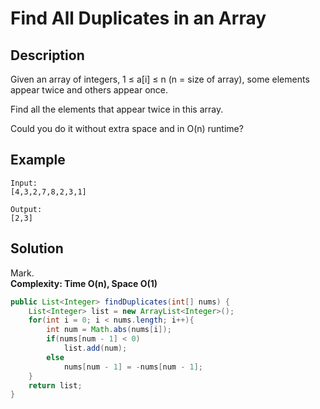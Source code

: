 # Find All Duplicates in an Array  
## Description
Given an array of integers, 1 ≤ a[i] ≤ n (n = size of array), some elements appear twice and others appear once.  

Find all the elements that appear twice in this array.  

Could you do it without extra space and in O(n) runtime?  

## Example
```
Input:  
[4,3,2,7,8,2,3,1]  

Output:  
[2,3]  
```
## Solution
Mark.  
**Complexity: Time O(n), Space O(1)**  
```java
public List<Integer> findDuplicates(int[] nums) {
    List<Integer> list = new ArrayList<Integer>();
    for(int i = 0; i < nums.length; i++){
        int num = Math.abs(nums[i]);
        if(nums[num - 1] < 0)
            list.add(num);
        else
            nums[num - 1] = -nums[num - 1];
    }
    return list;
}
```
